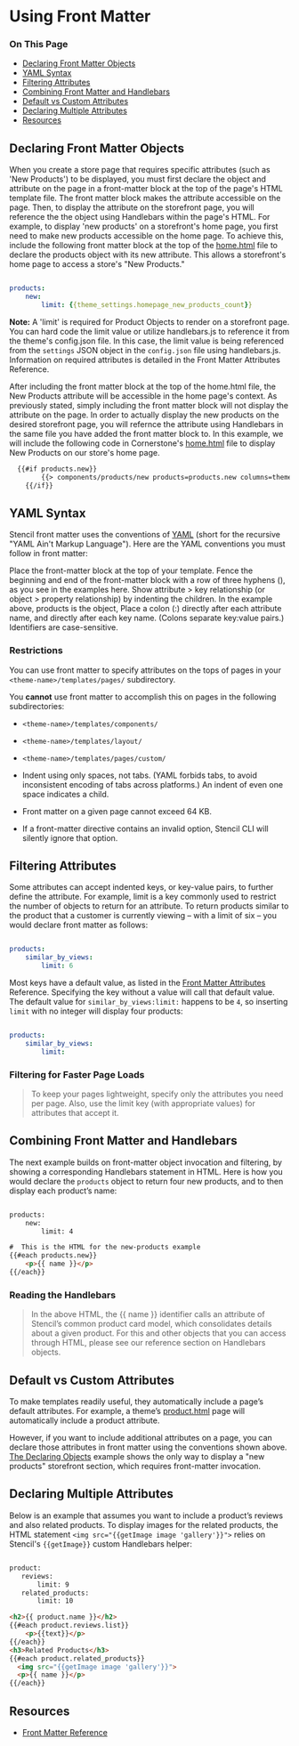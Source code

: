 # Using Front Matter

<div class="otp" id="no-index">

### On This Page
- [Declaring Front Matter Objects](#declaring-front-matter-objects)
- [YAML Syntax](#yaml-syntax)
- [Filtering Attributes](#filtering-attributes)
- [Combining Front Matter and Handlebars](#combining-front-matter-and-handlebars)
- [Default vs Custom Attributes](#default-vs-custom-attributes)
- [Declaring Multiple Attributes](#declaring-multiple-attributes)
- [Resources](#resources)

</div>

## Declaring Front Matter Objects

When you create a store page that requires specific attributes (such as 'New Products') to be displayed, you must first declare the object and attribute on the page in a front-matter block at the top of the page's HTML template file. The front matter block makes the attribute accessible on the page. Then, to display the attribute on the storefront page, you will reference the the object using Handlebars within the page's HTML.
For example, to display 'new products' on a storefront's home page, you first need to make new products accessible on the home page. To achieve this, include the following front matter block at the top of the [home.html](https://github.com/bigcommerce/cornerstone/blob/master/templates/pages/home.html) file to declare the products object with its new attribute. This allows a storefront's home page to access a store's "New Products."

```yaml

products:
    new:
    	limit: {{theme_settings.homepage_new_products_count}}

```

**Note:** A 'limit' is required for Product Objects to render on a storefront page. You can hard code the limit value or utilize handlebars.js to reference it from the theme's config.json file. In this case, the limit value is being referenced from the `settings` JSON object in the `config.json` file using handlebars.js. Information on required attributes is detailed in the Front Matter Attributes Reference.

After including the front matter block at the top of the home.html file, the New Products attribute will be accessible in the home page's context. As previously stated, simply including the front matter block will not display the attribute on the page. In order to actually display the new products on the desired storefront page, you will refernce the attribute using Handlebars in the same file you have added the front matter block to.
In this example, we will include the following code in Cornerstone's [home.html](https://github.com/bigcommerce/cornerstone/blob/master/templates/pages/home.html) file to display New Products on our store's home page.

```html
  {{#if products.new}}
        {{> components/products/new products=products.new columns=theme_settings.homepage_new_products_column_count}}
    {{/if}}
```

## YAML Syntax

Stencil front matter uses the conventions of [YAML]() (short for the recursive "YAML Ain't Markup Language"). Here are the YAML conventions you must follow in front matter:

Place the front-matter block at the top of your template.
Fence the beginning and end of the front-matter block with a row of three hyphens (), as you see in the examples here.
Show attribute > key relationship (or object > property relationship) by indenting the children. In the example above, products is the object,
Place a colon (:) directly after each attribute name, and directly after each key name. (Colons separate key:value pairs.)
Identifiers are case-sensitive.

### Restrictions

You can use front matter to specify attributes on the tops of pages in your
`<theme-name>/templates/pages/` subdirectory.

You **cannot** use front matter to accomplish this on pages in the following subdirectories:
* `<theme-name>/templates/components/`
* `<theme-name>/templates/layout/`
* `<theme-name>/templates/pages/custom/`

* Indent using only spaces, not tabs. (YAML forbids tabs, to avoid inconsistent encoding of tabs across platforms.) An indent of even one space indicates a child.

* Front matter on a given page cannot exceed 64 KB.

* If a front-matter directive contains an invalid option, Stencil CLI will silently ignore that option.

## Filtering Attributes

Some attributes can accept indented keys, or key-value pairs, to further define the attribute. For example, limit is a key commonly used to restrict the number of objects to return for an attribute.
To return products similar to the product that a customer is currently viewing – with a limit of six – you would declare front matter as follows:

```yaml

products:
    similar_by_views:
        limit: 6

```

Most keys have a default value, as listed in the [Front Matter Attributes](https://developer.bigcommerce.com/stencil-docs/reference-docs/front-matter-reference) Reference. Specifying the key without a value will call that default value. The default value for `similar_by_views:limit:` happens to be `4`, so inserting `limit` with no integer will display four products:

```yaml

products:
    similar_by_views:
        limit:

```

<div class="HubBlock--callout">
<div class="CalloutBlock--info">
<div class="HubBlock-content">

<!-- theme:info  -->

### Filtering for Faster Page Loads
> To keep your pages lightweight, specify only the attributes you need per page. Also, use the limit key (with appropriate values) for attributes that accept it.

</div>
</div>
</div>

## Combining Front Matter and Handlebars

The next example builds on front-matter object invocation and filtering, by showing a corresponding Handlebars statement in HTML. Here is how you would declare the `products` object to return four new products, and to then display each product’s name:

```html

products:
    new:
        limit: 4

#  This is the HTML for the new-products example 
{{#each products.new}}
    <p>{{ name }}</p>
{{/each}}
```

<div class="HubBlock--callout">
<div class="CalloutBlock--info">
<div class="HubBlock-content">

<!-- theme:info  -->

###  Reading the Handlebars
> In the above HTML, the {{ name }} identifier calls an attribute of Stencil’s common product card model, which consolidates details about a given product. For this and other objects that you can access through HTML, please see our reference section on Handlebars objects.

</div>
</div>
</div>

## Default vs Custom Attributes

To make templates readily useful, they automatically include a page’s default attributes. For example, a theme’s [product.html](https://github.com/bigcommerce/cornerstone/blob/master/templates/pages/product.html) page will automatically include a product attribute.

However, if you want to include additional attributes on a page, you can declare those attributes in front matter using the conventions shown above. [The Declaring Objects](#front-matter-overview_declaring-objects) example shows the only way to display a "new products" storefront section, which requires front-matter invocation.

## Declaring Multiple Attributes

Below is an example that assumes you want to include a product’s reviews and also related products. To display images for the related products, the HTML statement `<img src="{{getImage image 'gallery'}}">` relies on Stencil's `{{getImage}}` custom Handlebars helper:

```html

product:
   reviews:
       limit: 9
   related_products:
       limit: 10

<h2>{{ product.name }}</h2>
{{#each product.reviews.list}}
    <p>{{text}}</p>
{{/each}}
<h3>Related Products</h3>
{{#each product.related_products}}
  <img src="{{getImage image 'gallery'}}">
  <p>{{ name }}</p>
{{/each}}
```

## Resources
* [Front Matter Reference](https://developer.bigcommerce.com/stencil-docs/reference-docs/front-matter-reference)